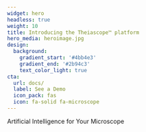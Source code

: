 ```yaml
---
widget: hero
headless: true
weight: 10
title: Introducing the Theiascope™ platform 
hero_media: heroimage.jpg
design:
  background:
    gradient_start: '#4bb4e3'
    gradient_end: '#2b94c3'
    text_color_light: true
cta:
  url: docs/
  label: See a Demo
  icon_pack: fas
  icon: fa-solid fa-microscope
---
```


Artificial Intelligence for Your Microscope


